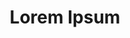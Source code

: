 ---
time: "2022.05"
title: "Lorem Ipsum"
desc: "Neque porro quisquam est qui dolorem ipsum quia dolor sit amet, consectetur, adipisci velit..."
text: "Lorem ipsum dolor sit amet, consectetur adipiscing elit. Aenean elementum elit ut ante molestie, et rutrum nunc vulputate. Maecenas euismod augue sed nulla laoreet, ac maximus purus ultrices. Donec nec eros dignissim, finibus augue id, congue arcu. Nunc efficitur turpis in pellentesque commodo. In posuere sodales turpis, ac pharetra quam maximus vel. Nulla cursus ex et orci malesuada, id bibendum risus eleifend. Sed et erat leo. Donec eget erat libero. Nam at lacus eros."
thumbnail: ""
image: ""
awards: ""
visible: true
---
